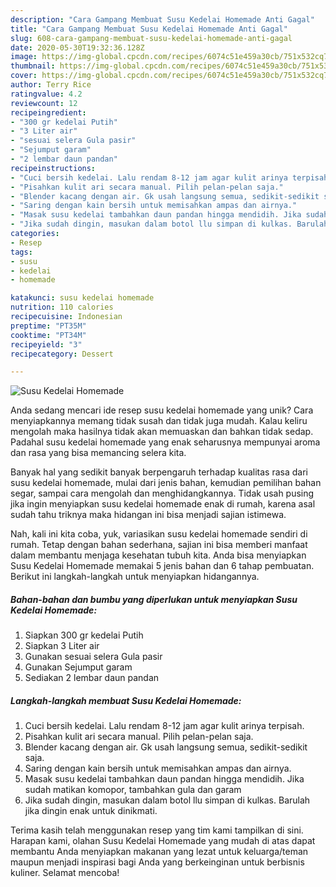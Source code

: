 ```yaml
---
description: "Cara Gampang Membuat Susu Kedelai Homemade Anti Gagal"
title: "Cara Gampang Membuat Susu Kedelai Homemade Anti Gagal"
slug: 608-cara-gampang-membuat-susu-kedelai-homemade-anti-gagal
date: 2020-05-30T19:32:36.128Z
image: https://img-global.cpcdn.com/recipes/6074c51e459a30cb/751x532cq70/susu-kedelai-homemade-foto-resep-utama.jpg
thumbnail: https://img-global.cpcdn.com/recipes/6074c51e459a30cb/751x532cq70/susu-kedelai-homemade-foto-resep-utama.jpg
cover: https://img-global.cpcdn.com/recipes/6074c51e459a30cb/751x532cq70/susu-kedelai-homemade-foto-resep-utama.jpg
author: Terry Rice
ratingvalue: 4.2
reviewcount: 12
recipeingredient:
- "300 gr kedelai Putih"
- "3 Liter air"
- "sesuai selera Gula pasir"
- "Sejumput garam"
- "2 lembar daun pandan"
recipeinstructions:
- "Cuci bersih kedelai. Lalu rendam 8-12 jam agar kulit arinya terpisah."
- "Pisahkan kulit ari secara manual. Pilih pelan-pelan saja."
- "Blender kacang dengan air. Gk usah langsung semua, sedikit-sedikit saja."
- "Saring dengan kain bersih untuk memisahkan ampas dan airnya."
- "Masak susu kedelai tambahkan daun pandan hingga mendidih. Jika sudah matikan komopor, tambahkan gula dan garam"
- "Jika sudah dingin, masukan dalam botol llu simpan di kulkas. Barulah jika dingin enak untuk dinikmati."
categories:
- Resep
tags:
- susu
- kedelai
- homemade

katakunci: susu kedelai homemade 
nutrition: 110 calories
recipecuisine: Indonesian
preptime: "PT35M"
cooktime: "PT34M"
recipeyield: "3"
recipecategory: Dessert

---
```



![Susu Kedelai Homemade](https://img-global.cpcdn.com/recipes/6074c51e459a30cb/751x532cq70/susu-kedelai-homemade-foto-resep-utama.jpg)

Anda sedang mencari ide resep susu kedelai homemade yang unik? Cara menyiapkannya memang tidak susah dan tidak juga mudah. Kalau keliru mengolah maka hasilnya tidak akan memuaskan dan bahkan tidak sedap. Padahal susu kedelai homemade yang enak seharusnya mempunyai aroma dan rasa yang bisa memancing selera kita.

Banyak hal yang sedikit banyak berpengaruh terhadap kualitas rasa dari susu kedelai homemade, mulai dari jenis bahan, kemudian pemilihan bahan segar, sampai cara mengolah dan menghidangkannya. Tidak usah pusing jika ingin menyiapkan susu kedelai homemade enak di rumah, karena asal sudah tahu triknya maka hidangan ini bisa menjadi sajian istimewa.




Nah, kali ini kita coba, yuk, variasikan susu kedelai homemade sendiri di rumah. Tetap dengan bahan sederhana, sajian ini bisa memberi manfaat dalam membantu menjaga kesehatan tubuh kita. Anda bisa menyiapkan Susu Kedelai Homemade memakai 5 jenis bahan dan 6 tahap pembuatan. Berikut ini langkah-langkah untuk menyiapkan hidangannya.

<!--inarticleads1-->

##### Bahan-bahan dan bumbu yang diperlukan untuk menyiapkan Susu Kedelai Homemade:

1. Siapkan 300 gr kedelai Putih
1. Siapkan 3 Liter air
1. Gunakan sesuai selera Gula pasir
1. Gunakan Sejumput garam
1. Sediakan 2 lembar daun pandan




<!--inarticleads2-->

##### Langkah-langkah membuat Susu Kedelai Homemade:

1. Cuci bersih kedelai. Lalu rendam 8-12 jam agar kulit arinya terpisah.
1. Pisahkan kulit ari secara manual. Pilih pelan-pelan saja.
1. Blender kacang dengan air. Gk usah langsung semua, sedikit-sedikit saja.
1. Saring dengan kain bersih untuk memisahkan ampas dan airnya.
1. Masak susu kedelai tambahkan daun pandan hingga mendidih. Jika sudah matikan komopor, tambahkan gula dan garam
1. Jika sudah dingin, masukan dalam botol llu simpan di kulkas. Barulah jika dingin enak untuk dinikmati.




Terima kasih telah menggunakan resep yang tim kami tampilkan di sini. Harapan kami, olahan Susu Kedelai Homemade yang mudah di atas dapat membantu Anda menyiapkan makanan yang lezat untuk keluarga/teman maupun menjadi inspirasi bagi Anda yang berkeinginan untuk berbisnis kuliner. Selamat mencoba!
